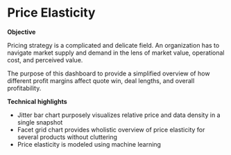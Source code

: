 # Price Elasticity

**Objective**

Pricing strategy is a complicated and delicate field. An organization has to navigate market supply and demand in the lens of market value, operational cost, and perceived value. 

The purpose of this dashboard to provide a simplified overview of how different profit margins affect quote win, deal lengths, and overall profitability.  

**Technical highlights**

- Jitter bar chart purposely visualizes relative price and data density in a single snapshot
- Facet grid chart provides wholistic overview of price elasticity for several products without cluttering
- Price elasticity is modeled using machine learning
